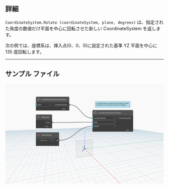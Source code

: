 <!--- Autodesk.DesignScript.Geometry.CoordinateSystem.Rotate(coordinateSystem, plane, degrees) --->
<!--- ZF4ATQU6FEYXLGNLBEREZ7EQLGEQUAOWM5PGJ2LCQJBV3EEJUIPQ --->
## 詳細
`CoordinateSystem.Rotate (coordinateSystem, plane, degrees)` は、指定された角度の数値だけ平面を中心に回転させた新しい CoordinateSystem を返します。

次の例では、座標系は、挿入点(0、0、0)に設定された基準 YZ 平面を中心に 135 度回転します。

___
## サンプル ファイル

![CoordinateSystem.Rotate(coordinateSystem, plane, degrees)](./ZF4ATQU6FEYXLGNLBEREZ7EQLGEQUAOWM5PGJ2LCQJBV3EEJUIPQ_img.jpg)
